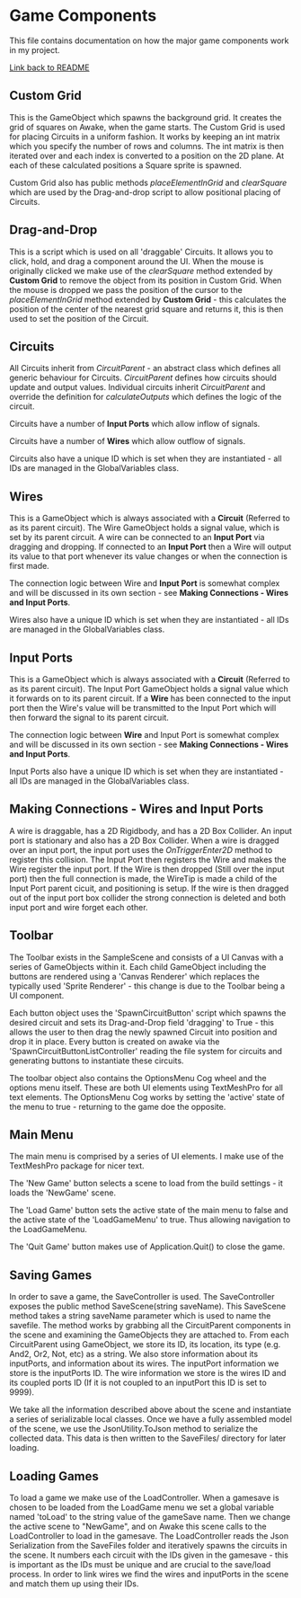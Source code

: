 # Game Components

This file contains documentation on how the major game components work in my project.

[Link back to README](../README.md)

## Custom Grid
This is the GameObject which spawns the background grid. It creates the grid of squares on Awake, when the game starts. 
The Custom Grid is used for placing Circuits in a uniform fashion. It works by keeping an int matrix which you specify the number of rows and columns. The int matrix is then iterated over and each index is converted to a position on the 2D plane. At each of these calculated positions a Square sprite is spawned.

Custom Grid also has public methods *placeElementInGrid* and *clearSquare* which are used by the Drag-and-drop script to allow positional placing of Circuits.

## Drag-and-Drop
This is a script which is used on all 'draggable' Circuits. It allows you to click, hold, and drag a component around the UI. When the mouse is originally clicked we make use of the *clearSquare* method extended by **Custom Grid** to remove the object from its position in Custom Grid. When the mouse is dropped we pass the position of the cursor
to the *placeElementInGrid* method extended by **Custom Grid** - this calculates the position of the center of the nearest grid square and returns it, this is then used to set the position of the Circuit.

## Circuits
All Circuits inherit from *CircuitParent* - an abstract class which defines all generic behaviour for Circuits. *CircuitParent* defines how circuits should update and output values. Individual circuits inherit *CircuitParent* and override the definition for *calculateOutputs* which defines the logic of the circuit.

Circuits have a number of **Input Ports** which allow inflow of signals.

Circuits have a number of **Wires** which allow outflow of signals.

Circuits also have a unique ID which is set when they are instantiated - all IDs are managed in the GlobalVariables class.

## Wires
This is a GameObject which is always associated with a **Circuit** (Referred to as its parent circuit). The Wire GameObject holds a signal value, which is set by its parent circuit. A wire can be connected to an **Input Port** via dragging and dropping. If connected to an **Input Port** then a Wire will output its value to that port whenever its value changes or when the connection is first made.

The connection logic between Wire and **Input Port** is somewhat complex and will be discussed in its own section - see **Making Connections - Wires and Input Ports**.

Wires also have a unique ID which is set when they are instantiated - all IDs are managed in the GlobalVariables class.

## Input Ports
This is a GameObject which is always associated with a **Circuit** (Referred to as its parent circuit). The Input Port GameObject holds a signal value which it forwards on to its parent circuit. If a **Wire** has been connected to the input port then the Wire's value will be transmitted to the Input Port which will then forward the signal to its parent circuit.

The connection logic between **Wire** and Input Port is somewhat complex and will be discussed in its own section - see **Making Connections - Wires and Input Ports**.

Input Ports also have a unique ID which is set when they are instantiated - all IDs are managed in the GlobalVariables class.

## Making Connections - Wires and Input Ports
A wire is draggable, has a 2D Rigidbody, and has a 2D Box Collider. An input port is stationary and also has a 2D Box Collider. When a wire is dragged over an input port, the input port uses the *OnTriggerEnter2D* method to register this collision. The Input Port then registers the Wire and makes the Wire register the input port. If the Wire is then dropped (Still over the input port) then the full connection is made, the WireTip is made a child of the Input Port parent cicuit, and positioning is setup. If the wire is then dragged out of the input port box collider the strong connection is deleted and both input port and wire forget each other.

## Toolbar
The Toolbar exists in the SampleScene and consists of a UI Canvas with a series of GameObjects within it. Each child GameObject including the buttons are rendered using a 'Canvas Renderer' which replaces the typically used 'Sprite Renderer' - this change is due to the Toolbar being a UI component.

Each button object uses the 'SpawnCircuitButton' script which spawns the desired circuit and sets its Drag-and-Drop field 'dragging' to True - this allows the user to then drag the newly spawned Circuit into position and drop it in place.
Every button is created on awake via the 'SpawnCircuitButtonListController' reading the file system for circuits and generating buttons to instantiate these circuits.

The toolbar object also contains the OptionsMenu Cog wheel and the options menu itself. These are both UI elements using TextMeshPro for all text elements. The OptionsMenu Cog works by setting the 'active' state of the menu to true - returning to the game doe the opposite.

## Main Menu
The main menu is comprised by a series of UI elements. I make use of the TextMeshPro package for nicer text. 

The 'New Game' button selects a scene to load from the build settings - it loads the 'NewGame' scene. 

The 'Load Game' button sets the active state of the main menu to false and the active state of the 'LoadGameMenu' to true. Thus allowing navigation to the LoadGameMenu.

The 'Quit Game' button makes use of Application.Quit() to close the game.

## Saving Games
In order to save a game, the SaveController is used. The SaveController exposes the public method SaveScene(string saveName). This SaveScene method takes a string saveName parameter which is used to name the savefile. The method works by grabbing all the CircuitParent components in the scene and examining the GameObjects they are attached to. From each CircuitParent using GameObject, we store its ID, its location, its type (e.g. And2, Or2, Not, etc) as a string. We also store information about its inputPorts, and information about its wires. The inputPort information we store is the inputPorts ID. The wire information we store is the wires ID and its coupled ports ID (If it is not coupled to an inputPort this ID is set to 9999).

We take all the information described above about the scene and instantiate a series of serializable local classes. Once we have a fully assembled model of the scene, we use the JsonUtility.ToJson method to serialize the collected data. This data is then written to the SaveFiles/ directory for later loading.

## Loading Games
To load a game we make use of the LoadController. When a gamesave is chosen to be loaded from the LoadGame menu we set a global variable named 'toLoad' to the string value of the gameSave name. Then we change the active scene to "NewGame", and on Awake this scene calls to the LoadController to load in the gamesave. The LoadController reads the Json Serialization from the SaveFiles folder and iteratively spawns the circuits in the scene. It numbers each circuit with the IDs given in the gamesave - this is important as the IDs must be unique and are crucial to the save/load process. In order to link wires we find the wires and inputPorts in the scene and match them up using their IDs.